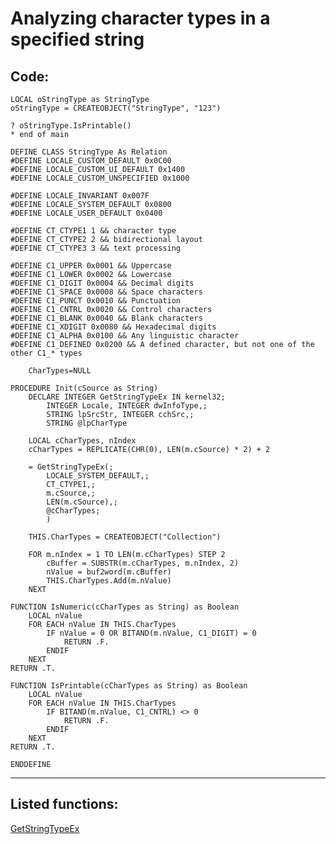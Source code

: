 <link rel="stylesheet" type="text/css" href="../css/win32api.css">  
<link rel="stylesheet" href="https://cdnjs.cloudflare.com/ajax/libs/font-awesome/4.7.0/css/font-awesome.min.css">

# Analyzing character types in a specified string

## Code:
```foxpro  
LOCAL oStringType as StringType
oStringType = CREATEOBJECT("StringType", "123")

? oStringType.IsPrintable()
* end of main

DEFINE CLASS StringType As Relation
#DEFINE LOCALE_CUSTOM_DEFAULT 0x0C00
#DEFINE LOCALE_CUSTOM_UI_DEFAULT 0x1400
#DEFINE LOCALE_CUSTOM_UNSPECIFIED 0x1000

#DEFINE LOCALE_INVARIANT 0x007F
#DEFINE LOCALE_SYSTEM_DEFAULT 0x0800
#DEFINE LOCALE_USER_DEFAULT 0x0400

#DEFINE CT_CTYPE1 1 && character type
#DEFINE CT_CTYPE2 2 && bidirectional layout
#DEFINE CT_CTYPE3 3 && text processing

#DEFINE C1_UPPER 0x0001 && Uppercase
#DEFINE C1_LOWER 0x0002 && Lowercase
#DEFINE C1_DIGIT 0x0004 && Decimal digits
#DEFINE C1_SPACE 0x0008 && Space characters
#DEFINE C1_PUNCT 0x0010 && Punctuation
#DEFINE C1_CNTRL 0x0020 && Control characters
#DEFINE C1_BLANK 0x0040 && Blank characters
#DEFINE C1_XDIGIT 0x0080 && Hexadecimal digits
#DEFINE C1_ALPHA 0x0100 && Any linguistic character
#DEFINE C1_DEFINED 0x0200 && A defined character, but not one of the other C1_* types

	CharTypes=NULL

PROCEDURE Init(cSource as String)
	DECLARE INTEGER GetStringTypeEx IN kernel32;
		INTEGER Locale, INTEGER dwInfoType,;
		STRING lpSrcStr, INTEGER cchSrc,;
		STRING @lpCharType

	LOCAL cCharTypes, nIndex
	cCharTypes = REPLICATE(CHR(0), LEN(m.cSource) * 2) + 2

	= GetStringTypeEx(;
		LOCALE_SYSTEM_DEFAULT,;
		CT_CTYPE1,;
		m.cSource,;
		LEN(m.cSource),;
		@cCharTypes;
		)

	THIS.CharTypes = CREATEOBJECT("Collection")
	
	FOR m.nIndex = 1 TO LEN(m.cCharTypes) STEP 2
		cBuffer = SUBSTR(m.cCharTypes, m.nIndex, 2)
		nValue = buf2word(m.cBuffer)
		THIS.CharTypes.Add(m.nValue)
	NEXT

FUNCTION IsNumeric(cCharTypes as String) as Boolean
	LOCAL nValue
	FOR EACH nValue IN THIS.CharTypes
		IF nValue = 0 OR BITAND(m.nValue, C1_DIGIT) = 0
			RETURN .F.
		ENDIF
	NEXT
RETURN .T.

FUNCTION IsPrintable(cCharTypes as String) as Boolean
	LOCAL nValue
	FOR EACH nValue IN THIS.CharTypes
		IF BITAND(m.nValue, C1_CNTRL) <> 0
			RETURN .F.
		ENDIF
	NEXT
RETURN .T.

ENDDEFINE  
```  
***  


## Listed functions:
[GetStringTypeEx](../libraries/kernel32/GetStringTypeEx.md)  
